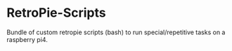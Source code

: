 # RetroPie-Scripts
Bundle of custom retropie scripts (bash) to run special/repetitive tasks on a raspberry pi4.
